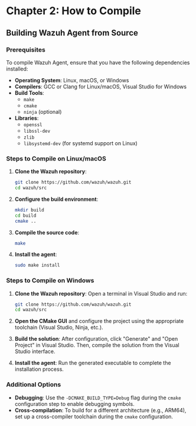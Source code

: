 # Chapter 2: How to Compile

## Building Wazuh Agent from Source

### Prerequisites

To compile Wazuh Agent, ensure that you have the following dependencies installed:

- **Operating System**: Linux, macOS, or Windows
- **Compilers**: GCC or Clang for Linux/macOS, Visual Studio for Windows
- **Build Tools**:
  - `make`
  - `cmake`
  - `ninja` (optional)
- **Libraries**:
  - `openssl`
  - `libssl-dev`
  - `zlib`
  - `libsystemd-dev` (for systemd support on Linux)

### Steps to Compile on Linux/macOS

1. **Clone the Wazuh repository**:
   ```bash
   git clone https://github.com/wazuh/wazuh.git
   cd wazuh/src
   ```

2. **Configure the build environment**:
   ```bash
   mkdir build
   cd build
   cmake ..
   ```

3. **Compile the source code**:
   ```bash
   make
   ```

4. **Install the agent**:
   ```bash
   sudo make install
   ```

### Steps to Compile on Windows

1. **Clone the Wazuh repository**:
   Open a terminal in Visual Studio and run:
   ```bash
   git clone https://github.com/wazuh/wazuh.git
   cd wazuh/src
   ```

2. **Open the CMake GUI** and configure the project using the appropriate toolchain (Visual Studio, Ninja, etc.).

3. **Build the solution**:
   After configuration, click "Generate" and "Open Project" in Visual Studio. Then, compile the solution from the Visual Studio interface.

4. **Install the agent**:
   Run the generated executable to complete the installation process.

### Additional Options

- **Debugging**: Use the `-DCMAKE_BUILD_TYPE=Debug` flag during the `cmake` configuration step to enable debugging symbols.
- **Cross-compilation**: To build for a different architecture (e.g., ARM64), set up a cross-compiler toolchain during the `cmake` configuration.
